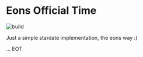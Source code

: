 # Eons Official Time

![build](https://github.com/eons-dev/bin_eot/actions/workflows/ebbs-push.yml/badge.svg)

Just a simple stardate implementation, the eons way :)

...
EOT